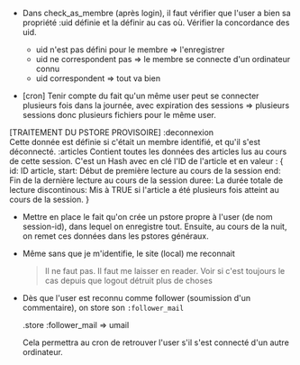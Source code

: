 * Dans check_as_membre (après login), il faut vérifier que l'user a bien sa propriété :uid définie et la définir au cas où.
  Vérifier la concordance des uid. 
    - uid n'est pas défini pour le membre => l'enregistrer
    - uid ne correspondent pas => le membre se connecte d'un ordinateur
      connu
    - uid correspondent => tout va bien

* [cron] Tenir compte du fait qu'un même user peut se connecter plusieurs
  fois dans la journée, avec expiration des sessions => plusieurs sessions
  donc plusieurs fichiers pour le même user.

[TRAITEMENT DU PSTORE PROVISOIRE]
  :deconnexion    
    Cette donnée est définie si c'était un membre identifié, et qu'il s'est déconnecté.
  :articles
    Contient toutes les données des articles lus au cours de cette
    session. C'est un Hash avec en clé l'ID de l'article et en 
    valeur :
      {
        id:       ID article,
        start:    Début de première lecture au cours de la session
        end:      Fin de la dernière lecture au cours de la session
        duree:    La durée totale de lecture
        discontinous:   Mis à TRUE si l'article a été plusieurs fois atteint
                        au cours de la session.
      }

* Mettre en place le fait qu'on crée un pstore propre à l'user (de nom session-id), dans lequel on enregistre tout.
  Ensuite, au cours de la nuit, on remet ces données dans les pstores généraux.

* Même sans que je m'identifie, le site (local) me reconnait
  > Il ne faut pas. Il faut me laisser en reader.
  > Voir si c'est toujours le cas depuis que logout détruit plus de choses

* Dès que l'user est reconnu comme follower (soumission d'un commentaire), on store son `:follower_mail`

    <user>.store :follower_mail => umail
  
  Cela permettra au cron de retrouver l'user s'il s'est connecté d'un autre ordinateur.